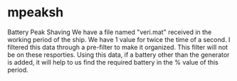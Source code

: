 # mpeaksh
Battery Peak Shaving
We have a file named "veri.mat"
received in the working period of the ship.
We have 1 value for twice the time of a second. 
I filtered this data through a pre-filter to make it organized. 
This filter will not be on these resporties. Using this data, if a battery other than the generator is added,
it will help to us find the required battery in the % value of this period.
